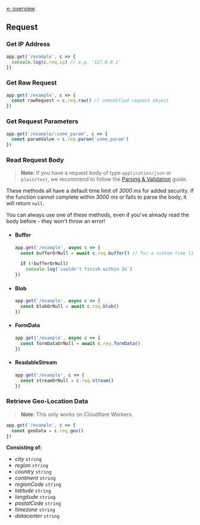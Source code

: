 [← overview](https://github.com/azurystudio/cheetah/blob/dev/guide/index.md)

## Request

### Get IP Address

```ts
app.get('/example', c => {
  console.log(c.req.ip) // e.g. '127.0.0.1'
})
```

### Get Raw Request

```ts
app.get('/example', c => {
  const rawRequest = c.req.raw() // unmodified request object
})
```

### Get Request Parameters

```ts
app.get('/example/:some_param', c => {
  const paramValue = c.req.param('some_param')
})
```

### Read Request Body

> **Note**: If you have a request body of type `application/json` or `plain/text`, we recommend to follow the [Parsing & Validation](https://github.com/azurystudio/cheetah/blob/dev/guide/parsing_and_validation.md) guide.

These methods all have a default time limit of *3000 ms* for added security. If the function cannot complete within *3000 ms* or fails to parse the body, it will return `null`.

You can always use one of these methods, even if you've already read the body before - they won't throw an error!

- #### Buffer

  ```ts
  app.get('/example', async c => {
    const bufferOrNull = await c.req.buffer() // for a custom time limit: c.req.buffer(yourNumberOfMilliseconds)

    if (!bufferOrNull)
      console.log(`couldn't finish within 3s`)
  })
  ```

- #### Blob

  ```ts
  app.get('/example', async c => {
    const blobOrNull = await c.req.blob()
  })
  ```

- #### FormData

  ```ts
  app.get('/example', async c => {
    const formDataOrNull = await c.req.formData()
  })
  ```

- #### ReadableStream

  ```ts
  app.get('/example', c => {
    const streamOrNull = c.req.stream()
  })
  ```

### Retrieve Geo-Location Data

> **Note**: This only works on Cloudflare Workers.

```ts
app.get('/example', c => {
  const geoData = c.req.geo()
})
```

**Consisting of:**

- *city* `string`
- *region* `string`
- *country* `string`
- *continent* `string`
- *regionCode* `string`
- *latitude* `string`
- *longitude* `string`
- *postalCode* `string`
- *timezone* `string`
- *datacenter* `string`
